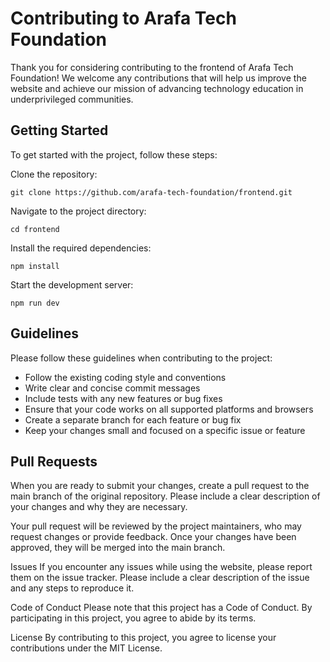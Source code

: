 # Contributing to Arafa Tech Foundation

Thank you for considering contributing to the frontend of Arafa Tech Foundation! We welcome any contributions that will help us improve the website and achieve our mission of advancing technology education in underprivileged communities.

## Getting Started
To get started with the project, follow these steps:

Clone the repository:

```git clone https://github.com/arafa-tech-foundation/frontend.git```

Navigate to the project directory:

```cd frontend```

Install the required dependencies:

```npm install```

Start the development server:

```npm run dev```

## Guidelines
Please follow these guidelines when contributing to the project:

- Follow the existing coding style and conventions
- Write clear and concise commit messages
- Include tests with any new features or bug fixes
- Ensure that your code works on all supported platforms and browsers
- Create a separate branch for each feature or bug fix
- Keep your changes small and focused on a specific issue or feature

## Pull Requests
When you are ready to submit your changes, create a pull request to the main branch of the original repository. Please include a clear description of your changes and why they are necessary.

Your pull request will be reviewed by the project maintainers, who may request changes or provide feedback. Once your changes have been approved, they will be merged into the main branch.

Issues
If you encounter any issues while using the website, please report them on the issue tracker. Please include a clear description of the issue and any steps to reproduce it.

Code of Conduct
Please note that this project has a Code of Conduct. By participating in this project, you agree to abide by its terms.

License
By contributing to this project, you agree to license your contributions under the MIT License.
